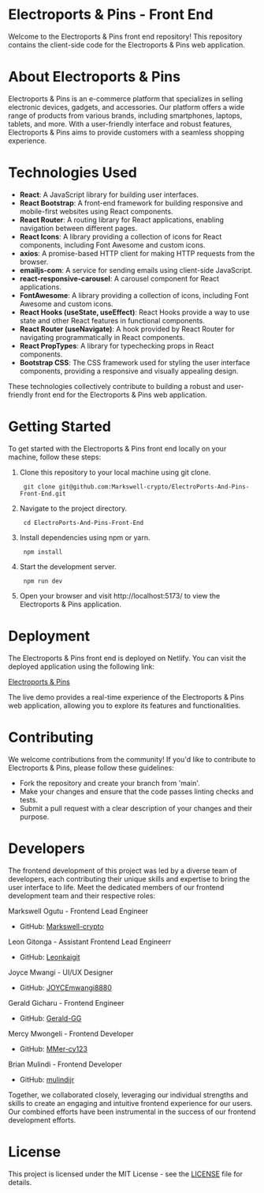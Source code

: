 # Electroports & Pins - Front End
Welcome to the Electroports & Pins front end repository! This repository contains the client-side code for the Electroports & Pins web application.

# About Electroports & Pins
Electroports & Pins is an e-commerce platform that specializes in selling electronic devices, gadgets, and accessories. Our platform offers a wide range of products from various brands, including smartphones, laptops, tablets, and more. With a user-friendly interface and robust features, Electroports & Pins aims to provide customers with a seamless shopping experience.

# Technologies Used
- **React**: A JavaScript library for building user interfaces.
- **React Bootstrap**: A front-end framework for building responsive and mobile-first websites using React components.
- **React Router**: A routing library for React applications, enabling navigation between different pages.
- **React Icons**: A library providing a collection of icons for React components, including Font Awesome and custom icons.
- **axios**: A promise-based HTTP client for making HTTP requests from the browser.
- **emailjs-com**: A service for sending emails using client-side JavaScript.
- **react-responsive-carousel**: A carousel component for React applications.
- **FontAwesome**: A library providing a collection of icons, including Font Awesome and custom icons.
- **React Hooks (useState, useEffect)**: React Hooks provide a way to use state and other React features in functional components.
- **React Router (useNavigate)**: A hook provided by React Router for navigating programmatically in React components.
- **React PropTypes**: A library for typechecking props in React components.
- **Bootstrap CSS**: The CSS framework used for styling the user interface components, providing a responsive and visually appealing design.

These technologies collectively contribute to building a robust and user-friendly front end for the Electroports & Pins web application.

# Getting Started
To get started with the Electroports & Pins front end locally on your machine, follow these steps:

1. Clone this repository to your local machine using git clone.

        git clone git@github.com:Markswell-crypto/ElectroPorts-And-Pins-Front-End.git

2. Navigate to the project directory.

        cd ElectroPorts-And-Pins-Front-End

3. Install dependencies using npm or yarn.

        npm install

4. Start the development server.

        npm run dev

5. Open your browser and visit http://localhost:5173/ to view the Electroports & Pins application.

# Deployment

The Electroports & Pins front end is deployed on Netlify. You can visit the deployed application using the following link:

[Electroports & Pins](https://electroportsandpins.netlify.app/)

The live demo provides a real-time experience of the Electroports & Pins web application, allowing you to explore its features and functionalities.

# Contributing
We welcome contributions from the community! If you'd like to contribute to Electroports & Pins, please follow these guidelines:

* Fork the repository and create your branch from 'main'.
* Make your changes and ensure that the code passes linting checks and tests.
* Submit a pull request with a clear description of your changes and their purpose.

# Developers
The frontend development of this project was led by a diverse team of developers, each contributing their unique skills and expertise to bring the user interface to life. Meet the dedicated members of our frontend development team and their respective roles:

Markswell Ogutu - Frontend Lead Engineer
  * GitHub: <a href="https://github.com/Markswell-crypto">Markswell-crypto</a>

Leon Gitonga - Assistant Frontend Lead Engineerr
  * GitHub: <a href="https://github.com/Leonkaigit">Leonkaigit</a>

Joyce Mwangi - UI/UX Designer
  * GitHub: <a href="https://github.com/JOYCEmwangi8880">JOYCEmwangi8880</a>

Gerald Gicharu - Frontend Engineer
  * GitHub: <a href="https://github.com/Gerald-GG">Gerald-GG</a>

Mercy Mwongeli - Frontend Developer
  * GitHub: <a href="https://github.com/MMer-cy123">MMer-cy123</a>

Brian Mulindi - Frontend Developer
  * GitHub: <a href="https://github.com/mulindijr">mulindijr</a>

Together, we collaborated closely, leveraging our individual strengths and skills to create an engaging and intuitive frontend experience for our users. Our combined efforts have been instrumental in the success of our frontend development efforts.

# License
This project is licensed under the MIT License - see the [LICENSE](LICENSE) file for details.
